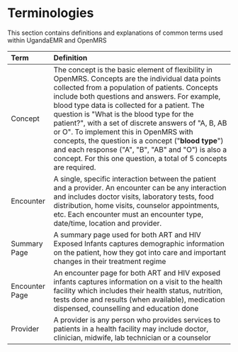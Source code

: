 # Terminologies

This section contains definitions and explanations of common terms used within UgandaEMR and OpenMRS

| Term | Definition |
| :--- | :--- |
| Concept | The concept is the basic element of flexibility in OpenMRS. Concepts are the individual data points collected from a population of patients. Concepts include both questions and answers.   For example, blood type data is collected for a patient.  The question is "What is the blood type for the patient?", with a set of discrete answers of "A, B, AB or O".  To implement this in OpenMRS with concepts, the question is a concept \("**blood type**"\) and each response \("A", "B", "AB" and "O"\) is also a concept.  For this one question, a total of 5 concepts are required. |
| Encounter | A single, specific interaction between the patient and a provider. An encounter can be any interaction and includes doctor visits, laboratory tests, food distribution, home visits, counselor appointments, etc. Each encounter must an encounter type, date/time, location and provider. |
| Summary Page | A summary page used for both ART and HIV Exposed Infants captures demographic information on the patient, how they got into care and important changes in their treatment regime |
| Encounter Page | An encounter page for both ART and HIV exposed infants captures information on a visit to the health facility which includes their health status, nutrition, tests done and results \(when available\), medication dispensed, counselling and education done |
| Provider | A provider is any person who provides services to patients in a health facility may include doctor, clinician, midwife, lab technician or a counselor |

